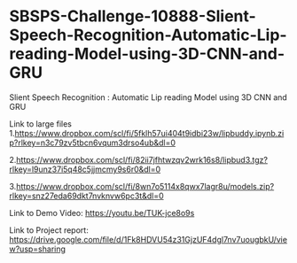 # SBSPS-Challenge-10888-Slient-Speech-Recognition-Automatic-Lip-reading-Model-using-3D-CNN-and-GRU
Slient Speech Recognition : Automatic Lip reading Model using 3D CNN and GRU

Link to large files
1.https://www.dropbox.com/scl/fi/5fklh57ui404t9idbi23w/lipbuddy.ipynb.zip?rlkey=n3c79zv5tbcn6vqum3drso4ub&dl=0  

2.https://www.dropbox.com/scl/fi/82ii7jfhtwzqv2wrk16s8/lipbud3.tgz?rlkey=l9unz37i5q48c5jjmcmy9s6r0&dl=0  

3.https://www.dropbox.com/scl/fi/8wn7o5114x8qwx7lagr8u/models.zip?rlkey=snz27eda69dkt7nvknvw6pc3t&dl=0  

Link to Demo Video:
https://youtu.be/TUK-jce8o9s

Link to Project report:
https://drive.google.com/file/d/1Fk8HDVU54z31GjzUF4dgl7nv7uougbkU/view?usp=sharing  

